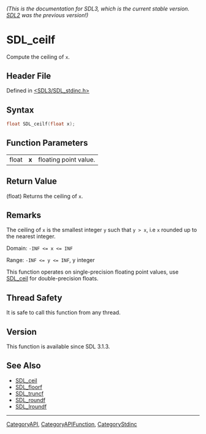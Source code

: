 ###### (This is the documentation for SDL3, which is the current stable version. [SDL2](https://wiki.libsdl.org/SDL2/) was the previous version!)
# SDL_ceilf

Compute the ceiling of `x`.

## Header File

Defined in [<SDL3/SDL_stdinc.h>](https://github.com/libsdl-org/SDL/blob/main/include/SDL3/SDL_stdinc.h)

## Syntax

```c
float SDL_ceilf(float x);
```

## Function Parameters

|       |       |                       |
| ----- | ----- | --------------------- |
| float | **x** | floating point value. |

## Return Value

(float) Returns the ceiling of `x`.

## Remarks

The ceiling of `x` is the smallest integer `y` such that `y > x`, i.e `x`
rounded up to the nearest integer.

Domain: `-INF <= x <= INF`

Range: `-INF <= y <= INF`, y integer

This function operates on single-precision floating point values, use
[SDL_ceil](SDL_ceil) for double-precision floats.

## Thread Safety

It is safe to call this function from any thread.

## Version

This function is available since SDL 3.1.3.

## See Also

- [SDL_ceil](SDL_ceil)
- [SDL_floorf](SDL_floorf)
- [SDL_truncf](SDL_truncf)
- [SDL_roundf](SDL_roundf)
- [SDL_lroundf](SDL_lroundf)

----
[CategoryAPI](CategoryAPI), [CategoryAPIFunction](CategoryAPIFunction), [CategoryStdinc](CategoryStdinc)

